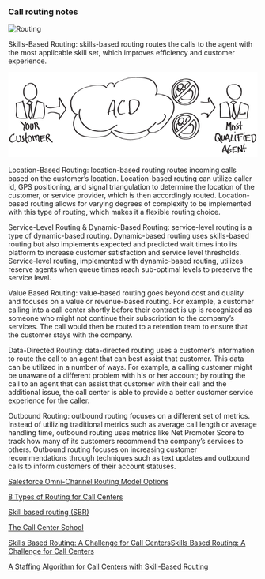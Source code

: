 ### Call routing notes

![Routing](https://www.thecallcenterschool.com/assets/img/courses/skill_based_routing.png)

Skills-Based Routing: skills-based routing routes the calls to the agent with the most applicable skill set, which improves efficiency and customer experience. 

![routing](img/routing-1.png)

Location-Based Routing: location-based routing routes incoming calls based on the customer’s location. Location-based routing can utilize caller id, GPS positioning, and signal triangulation to determine the location of the customer, or service provider, which is then accordingly routed. Location-based routing allows for varying degrees of complexity to be implemented with this type of routing, which makes it a flexible routing choice.

Service-Level Routing & Dynamic-Based Routing: service-level routing is a type of dynamic-based routing. Dynamic-based routing uses skills-based routing but also implements expected and predicted wait times into its platform to increase customer satisfaction and service level thresholds. Service-level routing, implemented with dynamic-based routing, utilizes reserve agents when queue times reach sub-optimal levels to preserve the service level.

Value Based Routing: value-based routing goes beyond cost and quality and focuses on a value or revenue-based routing. For example, a customer calling into a call center shortly before their contract is up is recognized as someone who might not continue their subscription to the company’s services. The call would then be routed to a retention team to ensure that the customer stays with the company.

Data-Directed Routing: data-directed routing uses a customer’s information to route the call to an agent that can best assist that customer. This data can be utilized in a number of ways. For example, a calling customer might be unaware of a different problem with his or her account; by routing the call to an agent that can assist that customer with their call and the additional issue, the call center is able to provide a better customer service experience for the caller.

Outbound Routing: outbound routing focuses on a different set of metrics. Instead of utilizing traditional metrics such as average call length or average handling time, outbound routing uses metrics like Net Promoter Score to track how many of its customers recommend the company’s services to others. Outbound routing focuses on increasing customer recommendations through techniques such as text updates and outbound calls to inform customers of their account statuses.



[Salesforce Omni-Channel Routing Model Options](https://help.salesforce.com/articleView?id=service_presence_routing_options.htm&type=0)

[8 Types of Routing for Call Centers](https://starpoundtech.com/8-types-of-routing-for-call-centers/)

[Skill based routing (SBR)](https://starpoundtech.com/skills-based-routing/)

[The Call Center School](https://www.thecallcenterschool.com/programs/workforce-management/skill-based-routing/)

[Skills Based Routing: A Challenge for Call CentersSkills Based Routing: A Challenge for Call Centers](http://www.stern.nyu.edu/om/faculty/pinedo/ofs/download/paulskill.htm)

[A Staffing Algorithm for Call Centers with Skill-Based Routing](http://www.columbia.edu/~ww2040/NYU.pdf)
